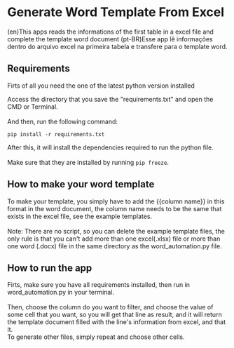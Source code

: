 # Generate Word Template From Excel
(en)This apps reads the informations of the first table in a excel file and complete the template word document
(pt-BR)Esse app lê informações dentro do arquivo excel na primeira tabela e transfere para o template word.

## Requirements

Firts of all you need the one of the latest python version installed

Access the directory that you save the "requirements.txt" and open the CMD or Terminal. \
\
And then, run the following command:

```
pip install -r requirements.txt
```
After this, it will install the dependencies required to run the python file. \
\
Make sure that they are installed by running `pip freeze`.

## How to make your word template

To make your template, you simply have to add the {{column name}} in this format in the word document, the column name needs to be the same that exists in the excel file, see the example templates. \
\
Note: There are no script, so you can delete the example template files, the only rule is that you can't add more than one excel(.xlsx) file or more than one word (.docx) file in the same directory as the word_automation.py file.

## How to run the app

Firts, make sure you have all requirements installed, then run in word_automation.py in your terminal.\
\
Then, choose the column do you want to filter, and choose the value of some cell that you want, so you will get that line as result, and it will return the template document filled with the line's information from excel, and that it.\
To generate other files, simply repeat and choose other cells.